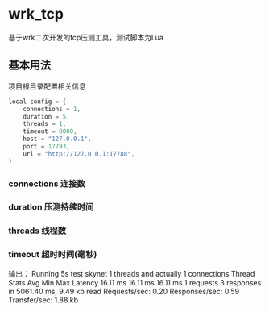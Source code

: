# wrk_tcp
基于wrk二次开发的tcp压测工具，测试脚本为Lua

## 基本用法
项目根目录配置相关信息

```c
local config = {
    connections = 1,
    duration = 5,
    threads = 1,
    timeout = 8000,  
    host = "127.0.0.1",
    port = 17793,
    url = "http://127.0.0.1:17788",
}
```
### connections 连接数
### duration 压测持续时间
### threads 线程数
### timeout 超时时间(毫秒)

输出：
Running 5s test skynet
  1 threads and actually 1 connections
  Thread Stats       Avg       Min       Max
    Latency       16.11 ms    16.11 ms    16.11 ms
  1 requests 3 responses in 5061.40 ms, 9.49 kb read
Requests/sec:      0.20
Responses/sec:      0.59
Transfer/sec:       1.88 kb
